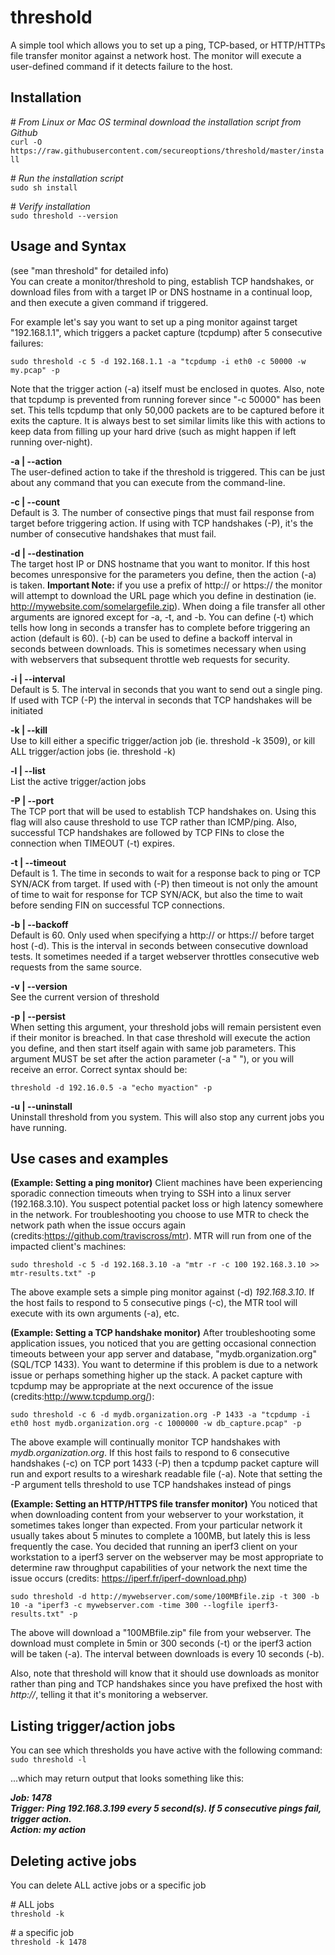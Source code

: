 # threshold
A simple tool which allows you to set up a ping, TCP-based, or HTTP/HTTPs file transfer monitor against a network host. The monitor will execute a user-defined command if it detects failure to the host.

## Installation
\# *From Linux or Mac OS terminal download the installation script from Github*<br />
`curl -O https://raw.githubusercontent.com/secureoptions/threshold/master/install`<br />

\# *Run the installation script*<br />
`sudo sh install`<br />

\# *Verify installation*<br />
`sudo threshold --version`<br />

## Usage and Syntax
(see "man threshold" for detailed info)<br />
You can create a monitor/threshold to ping, establish TCP handshakes, or download files from with a target IP or DNS hostname in a continual loop, and then execute a given command if triggered.

For example let's say you want to set up a ping monitor against target "192.168.1.1", which triggers a packet capture (tcpdump) after 5 consecutive failures:

    sudo threshold -c 5 -d 192.168.1.1 -a "tcpdump -i eth0 -c 50000 -w my.pcap" -p
   
Note that the trigger action (-a) itself must be enclosed in quotes. Also, note that tcpdump is prevented from running forever since "-c 50000" has been set. This tells tcpdump that only 50,000 packets are to be captured before it exits the capture. It is always best to set similar limits like this with actions to keep data from filling up your hard drive (such as might happen if left running over-night).
  

__-a | --action__<br />
   The user-defined action to take if the threshold is triggered. This can be just about any command that you can execute from the command-line.

__-c | --count__<br />
   Default is 3. The number of consective pings that must fail response from target before triggering action. If using with TCP handshakes (-P), it's the number of consecutive handshakes that must fail. 

__-d | --destination__<br />
   The target host IP or DNS hostname that you want to monitor. If this host becomes unresponsive for the parameters you define, then the action (-a) is taken. __Important Note:__ if you use a prefix of http:// or https:// the monitor will attempt to download the URL page which you define in destination (ie. http://mywebsite.com/somelargefile.zip). When doing a file transfer all other arguments are ignored except for -a, -t, and -b.  You can define (-t) which tells how long in seconds a transfer has to complete before triggering an action (default is 60). (-b) can be used to define a backoff interval in seconds between downloads. This is sometimes necessary when using with webservers that subsequent throttle web requests for security.

__-i | --interval__<br />
   Default is 5. The interval in seconds that you want to send out a single ping. If used with TCP (-P) the interval in seconds that TCP handshakes will be initiated

__-k | --kill__<br />
   Use to kill either a specific trigger/action job (ie. threshold -k 3509), or kill ALL trigger/action jobs (ie. threshold -k)

__-l | --list__<br />
   List the active trigger/action jobs

__-P | --port__<br />
   The TCP port that will be used to establish TCP handshakes on. Using this flag will also cause threshold to use TCP rather than ICMP/ping. Also, successful TCP handshakes are followed by TCP FINs to close the connection when TIMEOUT (-t) expires.

__-t | --timeout__<br />
   Default is 1. The time in seconds to wait for a response back to ping or TCP SYN/ACK from target. If used with (-P) then timeout is not only the amount of time to wait for response for TCP SYN/ACK, but also the time to wait before sending FIN on successful TCP connections.
   
__-b | --backoff__<br /> 
   Default is 60. Only used when specifying a http:// or https:// before target host (-d). This is the interval in seconds between consecutive download tests. It sometimes needed if a target webserver throttles consecutive web requests from the same source.

__-v | --version__<br />
   See the current version of threshold
   
__-p | --persist__<br />
    When setting this argument, your threshold jobs will remain persistent even if their monitor is breached. In that case threshold will execute the action you define, and then start itself again with same job parameters. This argument MUST be set after the action parameter (-a " "), or you will receive an error. Correct syntax should be:

    threshold -d 192.16.0.5 -a "echo myaction" -p
    
__-u | --uninstall__<br />
    Uninstall threshold from you system. This will also stop any current jobs you have running.
   
## Use cases and examples
__(Example: Setting a ping monitor)__ Client machines have been experiencing sporadic connection timeouts when trying to SSH into a linux server (192.168.3.10). You suspect potential packet loss or high latency somewhere in the network. For troubleshooting you choose to use MTR to check the network path when the issue occurs again (credits:https://github.com/traviscross/mtr). MTR will run from one of the impacted client's machines:

    sudo threshold -c 5 -d 192.168.3.10 -a "mtr -r -c 100 192.168.3.10 >> mtr-results.txt" -p
   
The above example sets a simple ping monitor against (-d) *192.168.3.10*. If the host fails to respond to 5 consecutive pings (-c), the MTR tool will execute with its own arguments (-a), etc.

__(Example: Setting a TCP handshake monitor)__ After troubleshooting some application issues, you noticed that you are getting occasional connection timeouts between your app server and database, "mydb.organization.org" (SQL/TCP 1433). You want to determine if this problem is due to a network issue or perhaps something higher up the stack. A packet capture with tcpdump may be appropriate at the next occurence of the issue (credits:http://www.tcpdump.org/):

    sudo threshold -c 6 -d mydb.organization.org -P 1433 -a "tcpdump -i eth0 host mydb.organization.org -c 1000000 -w db_capture.pcap" -p
    
 The above example will continually monitor TCP handshakes with *mydb.organization.org*. If this host fails to respond to 6 consecutive handshakes (-c) on TCP port 1433 (-P) then a tcpdump packet capture will run and export results to a wireshark readable file (-a). Note that setting the -P argument tells threshold to use TCP handshakes instead of pings
 
 __(Example: Setting an HTTP/HTTPS file transfer monitor)__ You noticed that when downloading content from your webserver to your workstation, it sometimes takes longer than expected. From your particular network it usually takes about 5 minutes to complete a 100MB, but lately this is less frequently the case. You decided that running an iperf3 client on your workstation to a iperf3 server on the webserver may be most appropriate to determine raw throughput capabilities of your network the next time the issue occurs (credits: https://iperf.fr/iperf-download.php)

    sudo threshold -d http://mywebserver.com/some/100MBfile.zip -t 300 -b 10 -a "iperf3 -c mywebserver.com -time 300 --logfile iperf3-results.txt" -p
    
The above will download a "100MBfile.zip" file from your webserver. The download must complete in 5min or 300 seconds (-t) or the iperf3 action will be taken (-a). The interval between downloads is every 10 seconds (-b). 

Also, note that threshold will know that it should use downloads as monitor rather than ping and TCP handshakes since you have prefixed the host with *http://*, telling it that it's monitoring a webserver. 

## Listing trigger/action jobs
You can see which thresholds you have active with the following command:<br />
    `sudo threshold -l`
    
...which may return output that looks something like this:<br />

*__Job: 1478<br />
Trigger: Ping 192.168.3.199 every 5 second(s). If 5 consecutive pings fail, trigger action.<br />
Action: my action__*<br />

## Deleting active jobs<br />
You can delete ALL active jobs or a specific job<br />

\# ALL jobs<br />
   `threshold -k`

\# a specific job<br />
   `threshold -k 1478`
    
